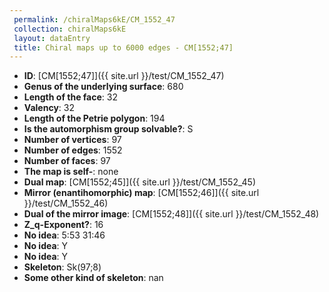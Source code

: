 ```yaml
--- 
 permalink: /chiralMaps6kE/CM_1552_47 
 collection: chiralMaps6kE
 layout: dataEntry
 title: Chiral maps up to 6000 edges - CM[1552;47]
---
```


- **ID**: [CM[1552;47]]({{ site.url }}/test/CM_1552_47)
- **Genus of the underlying surface**: 680
- **Length of the face**: 32
- **Valency**: 32
- **Length of the Petrie polygon**: 194
- **Is the automorphism group solvable?**: S
- **Number of vertices**: 97
- **Number of edges**: 1552
- **Number of faces**: 97
- **The map is self-**: none
- **Dual map**: [CM[1552;45]]({{ site.url }}/test/CM_1552_45)
- **Mirror (enantihomorphic) map**: [CM[1552;46]]({{ site.url }}/test/CM_1552_46)
- **Dual of the mirror image**: [CM[1552;48]]({{ site.url }}/test/CM_1552_48)
- **Z_q-Exponent?**: 16
- **No idea**:  5:53 31:46
- **No idea**: Y
- **No idea**: Y
- **Skeleton**: Sk(97;8)
- **Some other kind of skeleton**: nan
